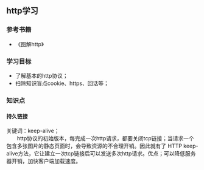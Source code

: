## http学习
### 参考书籍
* 《图解http》

### 学习目标
* 了解基本的http协议；
* 扫除知识盲点cookie、https、回话等；

### 知识点
#### 持久链接
关键词：keep-alive；  
&ensp;&ensp;&ensp;&ensp;http协议的初始版本，每完成一次http请求，都要关闭tcp链接；当请求一个包含多张图片的静态页面时，会导致资源的不合理开销。因此就有了 HTTP keep-alive方法，它让建立一次tcp链接后可以发送多次http请求。优点；可以降低服务器开销，加快客户端加载速度。